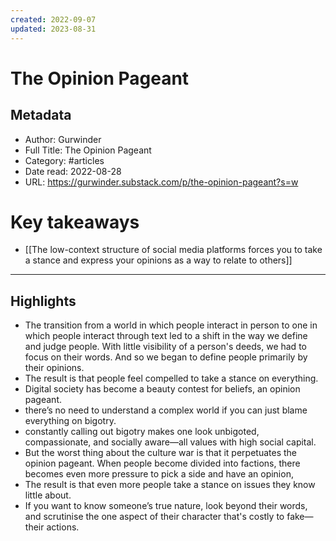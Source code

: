 ```yaml
---
created: 2022-09-07
updated: 2023-08-31
---
```

# The Opinion Pageant

## Metadata
- Author: Gurwinder
- Full Title: The Opinion Pageant
- Category: #articles
- Date read: 2022-08-28
- URL: https://gurwinder.substack.com/p/the-opinion-pageant?s=w
# Key takeaways
- [[The low-context structure of social media platforms forces you to take a stance and express your opinions as a way to relate to others]]

---

## Highlights
- The transition from a world in which people interact in person to one in which people interact through text led to a shift in the way we define and judge people. With little visibility of a person's deeds, we had to focus on their words. And so we began to define people primarily by their opinions.
- The result is that people feel compelled to take a stance on everything.
- Digital society has become a beauty contest for beliefs, an opinion pageant.
- there’s no need to understand a complex world if you can just blame everything on bigotry.
- constantly calling out bigotry makes one look unbigoted, compassionate, and socially aware—all values with high social capital.
- But the worst thing about the culture war is that it perpetuates the opinion pageant. When people become divided into factions, there becomes even more pressure to pick a side and have an opinion,
- The result is that even more people take a stance on issues they know little about.
- If you want to know someone’s true nature, look beyond their words, and scrutinise the one aspect of their character that's costly to fake—their actions.
